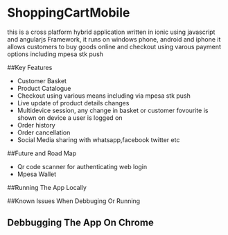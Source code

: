 # ShoppingCartMobile

this is a cross platform hybrid application written in ionic using javascript and angularjs Framework, it runs on windows phone, android and iphone
it allows customers to buy goods online and checkout using varous payment options including mpesa stk push

##Key Features
* Customer Basket
* Product Catalogue
* Checkout using various means including via mpesa stk push
* Live update of product details changes
* Multidevice session, any change in basket or customer fovourite is shown on device a user is logged on
* Order history
* Order cancellation
* Social Media sharing with whatsapp,facebook twitter etc

##Future and Road Map
* Qr code scanner for authenticating web login
* Mpesa Wallet

##Running The App Locally


##Known Issues When Debbuging Or Running


## Debbugging The App On Chrome




 
